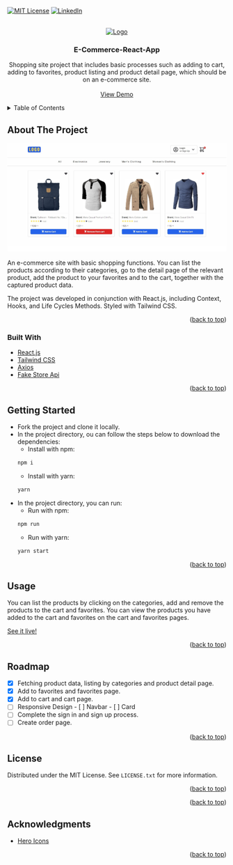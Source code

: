 
<div id="top"></div>
            
[![MIT License][license-shield]](https://github.com/Atugriceri/e-commerce-react-app/blob/main/LICENSE)
[![LinkedIn][linkedin-shield]](https://www.linkedin.com/in/alpertugriceri/)


<br />
<div align="center">
  <a href="https://github.com/Atugriceri/e-commerce-react-app">
    <img src="https://openmoji.org/data/color/svg/1F6D2.svg" alt="Logo" width="80" height="80">
  </a>
  <h3 align="center">E-Commerce-React-App</h3>

  <p align="center">
     Shopping site project that includes basic processes such as adding to cart, adding to favorites, product listing and product detail page, which should be on an e-commerce site.
    <br />
    <br />
    <a href="https://atugriceri-e-commerce-react-app.netlify.app/">View Demo</a>
  </p>
</div>

<!-- TABLE OF CONTENTS -->
<details>
  <summary>Table of Contents</summary>
  <ol>
    <li>
      <a href="#about-the-project">About The Project</a>
      <ul>
        <li><a href="#built-with">Built With</a></li>
      </ul>
    </li>
    <li><a href="#getting-started">Getting Started</a></li>
    <li><a href="#usage">Usage</a></li>
    <li><a href="#roadmap">Roadmap</a></li>
    <li><a href="#license">License</a></li>
    <li><a href="#contact">Contact</a></li>
    <li><a href="#acknowledgments">Acknowledgments</a></li>
  </ol>
</details>

<!-- ABOUT THE PROJECT -->
## About The Project

![PROJECT_SCREENSHOT_01](./src/Assets/Screenshots/Screenshot_01.jpg)

An e-commerce site with basic shopping functions. You can list the products according to their categories, go to the detail page of the relevant product, add the product to your favorites and to the cart, together with the captured product data.

The project was developed in conjunction with React.js, including Context, Hooks, and Life Cycles Methods. Styled with Tailwind CSS. 

<p align="right">(<a href="#top">back to top</a>)</p>


### Built With

* [React.js](https://reactjs.org/)
* [Tailwind CSS](https://tailwindui.com/)
* [Axios](https://www.npmjs.com/package/axios)
* [Fake Store Api](https://fakestoreapi.com/)

<p align="right">(<a href="#top">back to top</a>)</p>


<!-- GETTING STARTED -->
## Getting Started

 -  Fork the project and clone it locally.
 -  In the project directory, ou can follow the steps below to download the dependencies:
     - Install with npm:
     ```sh
     npm i
     ```
     - Install with yarn:
     ```sh
     yarn
     ```
- In the project directory, you can run:
  - Run with npm:
  ```sh
  npm run
  ```
  - Run with yarn:
  ```sh
  yarn start
  ```

<p align="right">(<a href="#top">back to top</a>)</p>

## Usage

You can list the products by clicking on the categories, add and remove the products to the cart and favorites. You can view the products you have added to the cart and favorites on the cart and favorites pages.

[See it live!](https://atugriceri-e-commerce-react-app.netlify.app/)

<p align="right">(<a href="#top">back to top</a>)</p>

## Roadmap

- [x] Fetching product data, listing by categories and product detail page.
- [x] Add to favorites and favorites page.
- [x] Add to cart and cart page.
- [ ] Responsive Design
      - [ ] Navbar
      - [ ] Card
- [ ] Complete the sign in and sign up process.
- [ ] Create order page.

<p align="right">(<a href="#top">back to top</a>)</p>

## License

Distributed under the MIT License. See `LICENSE.txt` for more information.

<p align="right">(<a href="#top">back to top</a>)</p>

<p align="right">(<a href="#top">back to top</a>)</p>


<!-- ACKNOWLEDGMENTS -->
## Acknowledgments

* [Hero Icons](https://heroicons.com/)

<p align="right">(<a href="#top">back to top</a>)</p>



<!-- MARKDOWN LINKS & IMAGES -->
<!-- https://www.markdownguide.org/basic-syntax/#reference-style-links -->
[license-shield]: https://img.shields.io/github/license/othneildrew/Best-README-Template.svg?style=for-the-badge
[linkedin-shield]: https://img.shields.io/badge/-LinkedIn-black.svg?style=for-the-badge&logo=linkedin&colorB=555
